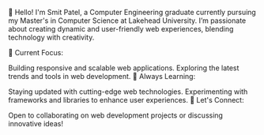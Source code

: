 👋 Hello! I'm Smit Patel, a Computer Engineering graduate currently pursuing my Master's in Computer Science at Lakehead University. I’m passionate about creating dynamic and user-friendly web experiences, blending technology with creativity.

🔭 Current Focus:

Building responsive and scalable web applications.
Exploring the latest trends and tools in web development.
🌱 Always Learning:

Staying updated with cutting-edge web technologies.
Experimenting with frameworks and libraries to enhance user experiences.
💬 Let's Connect:

Open to collaborating on web development projects or discussing innovative ideas!
